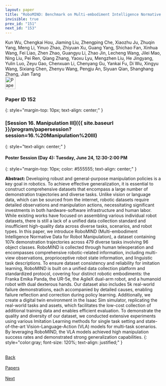 ```yaml
---
layout: paper
title: "RoboMIND: Benchmark on Multi-embodiment Intelligence Normative Data for Robot Manipulation"
invisible: true
prev_id: "151"
next_id: "153"
---
```

<div class="paper-authors">
  <div class="paper-author-box">
    <div class="paper-author-name">Kun Wu, Chengkai Hou, Jiaming Liu, Zhengping Che, Xiaozhu Ju, Zhuqin Yang, Meng Li, Yinuo Zhao, Zhiyuan Xu, Guang Yang, Shichao Fan, Xinhua Wang, Fei Liao, Zhen Zhao, Guangyu Li, Zhao Jin, Lecheng Wang, Jilei Mao, Ning Liu, Pei Ren, Qiang Zhang, Yaoxu Lyu, Mengzhen Liu, He Jingyang, Yulin Luo, Zeyu Gao, Chenxuan Li, Chenyang Gu, Yankai Fu, Di Wu, Xingyu Wang, Sixiang Chen, Zhenyu Wang, Pengju An, Siyuan Qian, Shanghang Zhang, Jian Tang</div>
    <div class="paper-author-uni"></div>
  </div>
</div>

<div class="paper-pdf">
  <div>
    <a href="https://www.roboticsproceedings.org/rss21/p152.pdf" title="Download PDF" target="_blank">
      <img src="{{ site.baseurl }}/images/paper_link_cardinal_red.png" alt="Paper PDF" width="33" height="40" />
    </a>
  </div>
</div>

### Paper ID 152
{: style="margin-top: 10px; text-align: center;" }

### [Session 16. Manipulation III]({{ site.baseurl }}/program/papersession?session=16.%20Manipulation%20III)
{: style="text-align: center;" }

#### Poster Session (Day 4): Tuesday, June 24, 12:30-2:00 PM
{: style="margin-top: 10px; color: #555555; text-align: center;" }

<b style="color: black;">Abstract: </b>Developing robust and general-purpose manipulation policies is a key goal in robotics. To achieve effective generalization, it is essential to construct comprehensive datasets that encompass a large number of demonstration trajectories and diverse tasks. Unlike vision or language data, which can be sourced from the internet, robotic datasets require detailed observations and manipulation actions, necessitating significant investments in both hardware-software infrastructure and human labor. While existing works have focused on assembling various individual robot datasets, there is still a lack of a unified data collection standard and insufficient high-quality data across diverse tasks, scenarios, and robot types. In this paper, we introduce RoboMIND (Multi-embodiment Intelligence Normative Data for Robot Manipulation), a dataset containing 107k demonstration trajectories across 479 diverse tasks involving 96 object classes. RoboMIND is collected through human teleoperation and encompasses comprehensive robotic-related information, including multi-view observations, proprioceptive robot state information, and linguistic task descriptions. To ensure dataset consistency and reliability for imitation learning, RoboMIND is built on a unified data collection platform and standardized protocol, covering four distinct robotic embodiments: the Franka Emika Panda, the UR-5e, the AgileX dual-arm robot, and a humanoid robot with dual dexterous hands. Our dataset also includes 5k real-world failure demonstrations, each accompanied by detailed causes, enabling failure reflection and correction during policy learning. Additionally, we create a digital twin environment in the Isaac Sim simulator, replicating the real-world tasks and assets, which facilitates the low-cost collection of additional training data and enables efficient evaluation.  To demonstrate the quality and diversity of our dataset, we conducted extensive experiments using various Imitation Learning methods for single task setting and state-of-the-art Vision-Language-Action (VLA) models for multi-task scenarios. By leveraging  RoboMIND, the VLA models achieved high manipulation success rates and demonstrated strong generalization capabilities.
{: style="color:gray; font-size: 120%; text-align: justified;" }

<div class="paper-menu">
  <div class="paper-menu-inner">
    <a href="{{ site.baseurl }}/program/papers/151/" title="Previous Paper">
            <div class="paper-menu-icon">
                <i class="fas fa-arrow-left"></i><br>
                <span class="paper-menu-label">Back</span>
            </div>
        </a>
    <a href="{{ site.baseurl }}/program/papers" title="All Papers">
      <div class="paper-menu-icon">
        <i class="fas fa-list"></i><br>
        <span class="paper-menu-label">Papers</span>
      </div>
    </a>
    <a href="{{ site.baseurl }}/program/papers/153/" title="Next Paper">
            <div class="paper-menu-icon">
                <i class="fas fa-arrow-right"></i><br>
                <span class="paper-menu-label">Next</span>
            </div>
        </a>
  </div>
</div>
